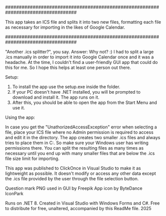 ##################################################################################

This app takes an ICS file and splits it into two new files, 
formatting each file as necessary for importing in the likes of Google Calendar. 

##################################################################################

"Another .ics splitter?", you say.
Answer: Why not? :) I had to split a large .ics manually in order to import it into
Google Calendar once and it was a headache. At the time, I couldn't find a user-friendly
GUI app that could do this for me. So I hope this helps at least one person out there. 

Setup:

1. To install the app use the setup.exe inside the folder.
2. If your PC doesn't have .NET installed, you will be prompted to download and install it. 
The app runs on it.
3. After this, you should be able to open the app from the Start Menu and use it.

Using the app:

In case you get the "UnathorizedAccessException" error when selecting a file, 
place your ICS file where no Admin permission is required to access and edit it in the directory.
The app creates two smaller .ics files and always tries to place them in C:\. 
So make sure your Windows user has writing permissions there.
You can split the resulting files as many times as necessary until you end up with many smaller
files that are below the .ics file size limit for importing.

This app was published to ClickOnce in Visual Studio to make it as lightweight as possible.
It doesn't modify or access any other data except the .ics file provided by the user 
through the file selection button.


Question mark PNG used in GUI by Freepik
App icon by ByteDance IconPark

Runs on .NET 8. Created in Visual Studio with Windows Forms and C#.
Free to distribute for free, unaltered, accompanied by this ReadMe file.
2025
